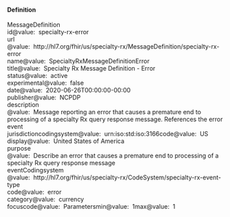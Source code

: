 <h4>Definition</h4>

<div class="fm_ex"><span class="emph0"><a>MessageDefinition</a></span><br/><span style="display:inline-block"><span class="emph1"><a >id</a></span><span style="display:inline-block"><span class="leastEmph fhirValue"><a >@value</a></span>: &nbsp;<span class="valueEmph"><a>specialty-rx-error</a></span></span></span><br><span style="display:inline-block"><span class="emph1"><a >url</a></span><span style="display:inline-block"><span class="leastEmph fhirValue"><a >@value</a></span>: &nbsp;<span class="valueEmph"><a>http://hl7.org/fhir/us/specialty-rx/MessageDefinition/specialty-rx-error</a></span></span></span><br><span style="display:inline-block"><span class="emph1"><a >name</a></span><span style="display:inline-block"><span class="leastEmph fhirValue"><a >@value</a></span>: &nbsp;<span class="valueEmph"><a>SpecialtyRxMessageDefinitionError</a></span></span></span><br><span style="display:inline-block"><span class="emph1"><a >title</a></span><span style="display:inline-block"><span class="leastEmph fhirValue"><a >@value</a></span>: &nbsp;<span class="valueEmph"><a>Specialty Rx Message Definition - Error</a></span></span></span><br><span style="display:inline-block"><span class="emph1"><a >status</a></span><span style="display:inline-block"><span class="leastEmph fhirValue"><a >@value</a></span>: &nbsp;<span class="valueEmph"><a>active</a></span></span></span><br><span style="display:inline-block"><span class="emph1"><a >experimental</a></span><span style="display:inline-block"><span class="leastEmph fhirValue"><a >@value</a></span>: &nbsp;<span class="valueEmph"><a>false</a></span></span></span><br><span style="display:inline-block"><span class="emph1"><a >date</a></span><span style="display:inline-block"><span class="leastEmph fhirValue"><a >@value</a></span>: &nbsp;<span class="valueEmph"><a>2020-06-26T00:00:00-00:00</a></span></span></span><br><span style="display:inline-block"><span class="emph1"><a >publisher</a></span><span style="display:inline-block"><span class="leastEmph fhirValue"><a >@value</a></span>: &nbsp;<span class="valueEmph"><a>NCPDP</a></span></span></span><br><span style="display:inline-block"><span class="emph1"><a >description</a></span><span style="display:inline-block"><span class="leastEmph fhirValue"><a >@value</a></span>: &nbsp;<span class="valueEmph"><a>Message reporting an error that causes a premature end to processing of a specialty Rx query response message. References the error event</a></span></span></span><br><span style="display:inline-block"><span class="emph1"><a >jurisdiction</a></span><span style="display:inline-block"><span class="emph2"><a >coding</a></span></span></span><span style="display:inline-block"><span class="emph3"><a >system</a></span><span style="display:inline-block"><span class="leastEmph fhirValue"><a >@value</a></span>: &nbsp;<span class="valueEmph"><a>urn:iso:std:iso:3166</a></span></span></span><span style="display:inline-block"><span class="emph3"><a >code</a></span><span style="display:inline-block"><span class="leastEmph fhirValue"><a >@value</a></span>: &nbsp;<span class="valueEmph"><a>US</a></span></span></span><span style="display:inline-block"><span class="emph3"><a >display</a></span><span style="display:inline-block"><span class="leastEmph fhirValue"><a >@value</a></span>: &nbsp;<span class="valueEmph"><a>United States of America</a></span></span></span><br><span style="display:inline-block"><span class="emph1"><a >purpose</a></span><span style="display:inline-block"><span class="leastEmph fhirValue"><a >@value</a></span>: &nbsp;<span class="valueEmph"><a>Describe an error that causes a premature end to processing of a specialty Rx query response message</a></span></span></span><br><span style="display:inline-block"><span class="emph1"><a >eventCoding</a></span><span style="display:inline-block"><span class="emph2"><a >system</a></span></span></span><span style="display:inline-block"><span class="leastEmph fhirValue"><a >@value</a></span>: &nbsp;<span class="valueEmph"><a>http://hl7.org/fhir/us/specialty-rx/CodeSystem/specialty-rx-event-type</a></span></span><span style="display:inline-block"><span class="emph2"><a >code</a></span><span style="display:inline-block"><span class="leastEmph fhirValue"><a >@value</a></span>: &nbsp;<span class="valueEmph"><a>error</a></span></span></span><br><span style="display:inline-block"><span class="emph1"><a >category</a></span><span style="display:inline-block"><span class="leastEmph fhirValue"><a >@value</a></span>: &nbsp;<span class="valueEmph"><a>currency</a></span></span></span><br><span style="display:inline-block"><span class="emph1"><a >focus</a></span><span style="display:inline-block"><span class="emph2"><a >code</a></span></span></span><span style="display:inline-block"><span class="leastEmph fhirValue"><a >@value</a></span>: &nbsp;<span class="valueEmph"><a>Parameters</a></span></span><span style="display:inline-block"><span class="emph2"><a >min</a></span><span style="display:inline-block"><span class="leastEmph fhirValue"><a >@value</a></span>: &nbsp;<span class="valueEmph"><a>1</a></span></span></span><span style="display:inline-block"><span class="emph2"><a >max</a></span><span style="display:inline-block"><span class="leastEmph fhirValue"><a >@value</a></span>: &nbsp;<span class="valueEmph"><a>1</a></span></span></span></div>